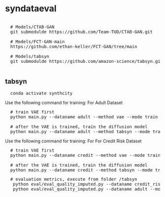 # syndataeval
<pre>
  
  # Models/CTAB-GAN
  git submodulde https://github.com/Team-TUD/CTAB-GAN.git
  
  # Models/FCT-GAN-main
  https://github.com/ethan-keller/FCT-GAN/tree/main
  
  # Models/tabsyn
  git submodulde https://github.com/amazon-science/tabsyn.git
  
</pre>
## tabsyn
<pre>
  conda activate synthcity
</pre>
Use the following command for training:
For Adult Dataset
<pre>
  # train VAE first
  python main.py --dataname adult --method vae --mode train
  
  # after the VAE is trained, train the diffusion model
  python main.py --dataname adult --method tabsyn --mode train
</pre>
 Use the following command for training: For For Credit Risk Dataset
<pre>
  # train VAE first
  python main.py --dataname credit --method vae --mode train
  
  # after the VAE is trained, train the diffusion model
  python main.py --dataname credit --method tabsyn --mode train
</pre>
<pre>
  # evaluation metrics, execute from folder /tabsyn
   python eval/eval_quality_imputed.py --dataname credit_risk_dataset --model tabsyn --path synthetic/credit_risk_dataset/tabsyn.csv
   python eval/eval_quality_imputed.py --dataname adult --model tabsyn --path synthetic/adult/tabsyn.csv

</pre>
